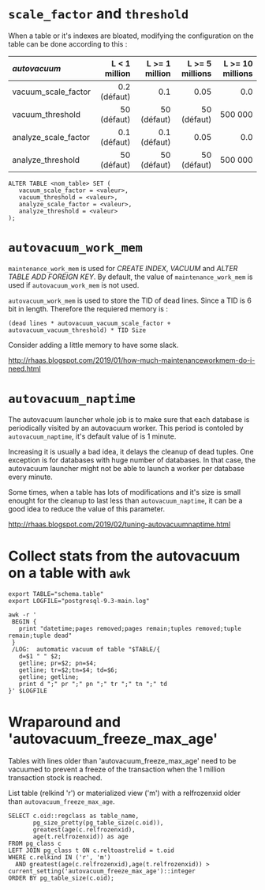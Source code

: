 # `scale_factor` and `threshold`

When a table or it's indexes are bloated, modifying the configuration on the
table can be done according to this : 

|  *autovacuum*        | L < 1 million | L >= 1 million | L >= 5 millions | L >= 10 millions |
|:---------------------|--------------:|---------------:|----------------:|-----------------:|
| vacuum_scale_factor  |  0.2 (défaut) |            0.1 |            0.05 |              0.0 |
| vacuum_threshold     |   50 (défaut) |    50 (défaut) |     50 (défaut) |          500 000 |
| analyze_scale_factor |  0.1 (défaut) |   0.1 (défaut) |            0.05 |              0.0 |
| analyze_threshold    |   50 (défaut) |    50 (défaut) |     50 (défaut) |          500 000 |

```
ALTER TABLE <nom_table> SET (
   vacuum_scale_factor = <valeur>,
   vacuum_threshold = <valeur>,
   analyze_scale_factor = <valeur>,
   analyze_threshold = <valeur>
);
```

# `autovacuum_work_mem`

`maintenance_work_mem` is used for _CREATE INDEX_, _VACUUM_ and _ALTER TABLE
ADD FOREIGN KEY_. By default, the value of `maintenance_work_mem` is used if
`autovacuum_work_mem` is not used.

`autovacuum_work_mem` is used to store the TID of dead lines. Since a TID is 6
bit in length. Therefore the requiered memory is :

```
(dead lines * autovacuum_vacuum_scale_factor + autovacuum_vacuum_threshold) * TID Size
```

Consider adding a little memory to have some slack.

http://rhaas.blogspot.com/2019/01/how-much-maintenanceworkmem-do-i-need.html

# `autovacuum_naptime`

The autovacuum launcher whole job is to make sure that each database is
periodically visited by an autovacuum worker. This period is contoled by
`autovacuum_naptime`, it's default value of is 1 minute.

Increasing it is usually a bad idea, it delays the cleanup of dead tuples. One
exception is for databases with huge number of databases. In that case, the
autovacuum launcher might not be able to launch a worker per database every
minute.

Some times, when a table has lots of modifications and it's size is small
enought for the cleanup to last less than `autovacuum_naptime`, it can be a
good idea to reduce the value of this parameter.

http://rhaas.blogspot.com/2019/02/tuning-autovacuumnaptime.html

# Collect stats from the autovacuum on a table with `awk`

```
export TABLE="schema.table"
export LOGFILE="postgresql-9.3-main.log"

awk -r '
 BEGIN {
   print "datetime;pages removed;pages remain;tuples removed;tuple remain;tuple dead"
 }
 /LOG:  automatic vacuum of table "$TABLE/{
   d=$1 " " $2;
   getline; pr=$2; pn=$4;
   getline; tr=$2;tn=$4; td=$6;
   getline; getline;
   print d ";" pr ";" pn ";" tr ";" tn ";" td
}' $LOGFILE
```

# Wraparound and 'autovacuum_freeze_max_age'

Tables with lines older than 'autovacuum_freeze_max_age' need to be vacuumed to
prevent a freeze of the transaction when the 1 million transaction stock is
reached.

List table (relkind 'r') or materialized view ('m') with a relfrozenxid older
than `autovacuum_freeze_max_age`.

```
SELECT c.oid::regclass as table_name, 
       pg_size_pretty(pg_table_size(c.oid)),
       greatest(age(c.relfrozenxid),
       age(t.relfrozenxid)) as age
FROM pg_class c
LEFT JOIN pg_class t ON c.reltoastrelid = t.oid
WHERE c.relkind IN ('r', 'm') 
  AND greatest(age(c.relfrozenxid),age(t.relfrozenxid)) > current_setting('autovacuum_freeze_max_age')::integer
ORDER BY pg_table_size(c.oid);
```


